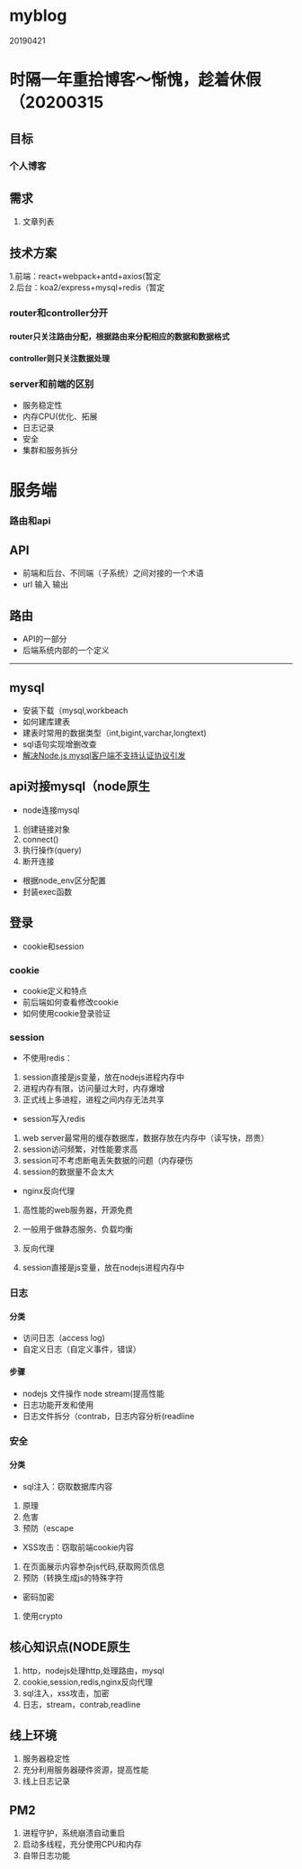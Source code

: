 # myblog
20190421
# 时隔一年重拾博客～惭愧，趁着休假（20200315
## 目标  
### 个人博客  
## 需求  
1.  文章列表
## 技术方案  
1.前端：react+webpack+antd+axios(暂定  
2.后台：koa2/express+mysql+redis（暂定  
### router和controller分开  
#### router只关注路由分配，根据路由来分配相应的数据和数据格式  
#### controller则只关注数据处理  

### server和前端的区别  
- 服务稳定性  
- 内存CPU(优化、拓展  
- 日志记录  
- 安全  
- 集群和服务拆分


# 服务端
### 路由和api  
## API
- 前端和后台、不同端（子系统）之间对接的一个术语  
- url 输入 输出  

## 路由
- API的一部分  
- 后端系统内部的一个定义  

***  
## mysql
- 安装下载（mysql,workbeach  
- 如何建库建表  
- 建表时常用的数据类型（int,bigint,varchar,longtext)  
- sql语句实现增删改查  
- [解决Node.js mysql客户端不支持认证协议引发](https://waylau.com/node.js-mysql-client-does-not-support-authentication-protocol/)


## api对接mysql（node原生  
- node连接mysql  
1. 创建链接对象   
2. connect()  
3. 执行操作(query)    
4. 断开连接
- 根据node_env区分配置  
- 封装exec函数 

## 登录  
- cookie和session  
### cookie  
- cookie定义和特点  
- 前后端如何查看修改cookie  
- 如何使用cookie登录验证  
### session  
- 不使用redis：  
1. session直接是js变量，放在nodejs进程内存中  
2. 进程内存有限，访问量过大时，内存爆增  
3. 正式线上多进程，进程之间内存无法共享  
- session写入redis  
1. web server最常用的缓存数据库，数据存放在内存中（读写快，昂贵）
2. session访问频繁，对性能要求高  
3. session可不考虑断电丢失数据的问题（内存硬伤  
4. session的数据量不会太大
- nginx反向代理  
1. 高性能的web服务器，开源免费  
2. 一般用于做静态服务、负载均衡  
3. 反向代理

1. session直接是js变量，放在nodejs进程内存中  

### 日志  
#### 分类  
- 访问日志（access log)  
- 自定义日志（自定义事件，错误） 
#### 步骤  
- nodejs 文件操作 node stream(提高性能    
- 日志功能开发和使用  
- 日志文件拆分（contrab，日志内容分析(readline  
### 安全  
#### 分类  
- sql注入：窃取数据库内容  
1. 原理  
2. 危害  
3. 预防（escape
- XSS攻击：窃取前端cookie内容  
1. 在页面展示内容参杂js代码,获取网页信息  
2. 预防（转换生成js的特殊字符
- 密码加密  
1. 使用crypto  


## 核心知识点(NODE原生  
1. http，nodejs处理http,处理路由，mysql  
2. cookie,session,redis,nginx反向代理  
3. sql注入，xss攻击，加密  
4. 日志，stream，contrab,readline  

## 线上环境  
1. 服务器稳定性  
2. 充分利用服务器硬件资源，提高性能  
3. 线上日志记录  

## PM2  
1. 进程守护，系统崩溃自动重启  
2. 启动多线程，充分使用CPU和内存  
3. 自带日志功能  

